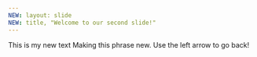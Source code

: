 ```yaml
---
NEW: layout: slide
NEW: title, "Welcome to our second slide!"
---
```

This is my new text
Making this phrase new. Use the left arrow to go back!
